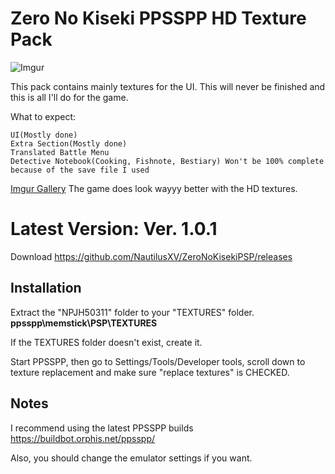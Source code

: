 # Zero No Kiseki PPSSPP HD Texture Pack

![Imgur](https://i.imgur.com/4EDhW31.png)

This pack contains mainly textures for the UI. This will never be finished and this is all I'll do for the game.

What to expect:
```
UI(Mostly done)
Extra Section(Mostly done)
Translated Battle Menu
Detective Notebook(Cooking, Fishnote, Bestiary) Won't be 100% complete because of the save file I used
```

[Imgur Gallery](https://imgur.com/a/hIygu) The game does look wayyy better with the HD textures.

# Latest Version: Ver. 1.0.1
Download https://github.com/NautilusXV/ZeroNoKisekiPSP/releases

## Installation
Extract the "NPJH50311" folder to your "TEXTURES" folder. **ppsspp\memstick\PSP\TEXTURES**

If the TEXTURES folder doesn't exist, create it.

Start PPSSPP, then go to Settings/Tools/Developer tools, scroll down to texture replacement and make sure "replace textures" is CHECKED.

## Notes
I recommend using the latest PPSSPP builds https://buildbot.orphis.net/ppsspp/

Also, you should change the emulator settings if you want.
